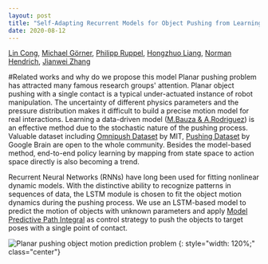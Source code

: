 ```yaml
---
layout: post
title: "Self-Adapting Recurrent Models for Object Pushing from Learning in Simulation"
date: 2020-08-12
---
```



[Lin Cong](https://tams.informatik.uni-hamburg.de/people/cong/), [Michael Görner](https://tams.informatik.uni-hamburg.de/people/goerner/), [Philipp Ruppel](https://tams.informatik.uni-hamburg.de/people/ruppel/), [Hongzhuo Liang](https://tams.informatik.uni-hamburg.de/people/liang/), [Norman Hendrich](https://tams.informatik.uni-hamburg.de/people/hendrich/), [Jianwei Zhang](https://tams.informatik.uni-hamburg.de/people/zhang/)

#Related works and why do we propose this model
Planar pushing problem has attracted many famous research groups' attention. Planar object pushing with a single contact is a typical under-actuated instance of robot manipulation. The uncertainty of different physics parameters and the pressure distribution makes it difficult to build a precise motion model for real interactions. Learning a data-driven model ([M.Bauza & A.Rodriguez](https://arxiv.org/abs/1704.03033)) is an effective method due to the stochastic nature of the pushing process. Valuable dataset including [Omnipush Dataset](http://web.mit.edu/mcube/omnipush-dataset/) by MIT, [Pushing Dataset](https://sites.google.com/site/brainrobotdata/home/push-dataset) by Google Brain are open to the whole community. Besides the model-based method, end-to-end policy learning by mapping from state space to action space directly is also becoming a trend.

Recurrent Neural Networks (RNNs) have long been used for fitting nonlinear dynamic models.
With the distinctive ability to recognize patterns in sequences of data, the LSTM module is chosen to fit the object motion dynamics during the pushing process. We use an LSTM-based model to predict the motion of objects with unknown parameters
and apply [Model Predictive Path Integral](https://homes.cs.washington.edu/~bboots/files/InformationTheoreticMPC.pdf) as control strategy to push the objects to target poses with a single point of contact.

![Planar pushing object motion prediction problem]({{'data/images/self-adapting_pushing_model_cropped}})
{: style="width: 120%;" class="center"}
#
